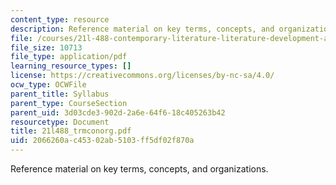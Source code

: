 ```yaml
---
content_type: resource
description: Reference material on key terms, concepts, and organizations.
file: /courses/21l-488-contemporary-literature-literature-development-and-human-rights-spring-2008/2066260ac45302ab5103ff5df02f870a_21l488_trmconorg.pdf
file_size: 10713
file_type: application/pdf
learning_resource_types: []
license: https://creativecommons.org/licenses/by-nc-sa/4.0/
ocw_type: OCWFile
parent_title: Syllabus
parent_type: CourseSection
parent_uid: 3d03cde3-902d-2a6e-64f6-18c405263b42
resourcetype: Document
title: 21l488_trmconorg.pdf
uid: 2066260a-c453-02ab-5103-ff5df02f870a
---
```

Reference material on key terms, concepts, and organizations.